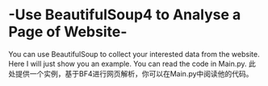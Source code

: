 # -Use BeautifulSoup4 to Analyse a Page of Website-
You can use BeautifulSoup to collect your interested data from the website. Here I will just show you an example. You can read the code in Main.py. 
此处提供一个实例，基于BF4进行网页解析，你可以在Main.py中阅读他的代码。
